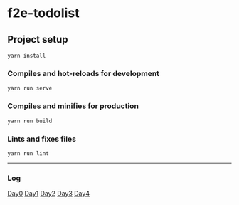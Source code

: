 # f2e-todolist

## Project setup

```
yarn install
```

### Compiles and hot-reloads for development

```
yarn run serve
```

### Compiles and minifies for production

```
yarn run build
```

### Lints and fixes files

```
yarn run lint
```

---

### Log

[Day0](https://hackmd.io/s/r15qxfgUV)
[Day1](https://hackmd.io/s/ryegBuG8E)
[Day2](https://hackmd.io/s/By-YvMQLN)
[Day3](https://hackmd.io/s/rJVQ0-P8V)
[Day4](https://hackmd.io/s/SJoBtb1PN)
